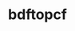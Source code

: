 ---
title: "bdftopcf"
layout: cache
categories: [package, v0.21.1]
meta: {"versions": ["1.1"], "compilers": ["gcc@=11.1.0"], "oss": ["ubuntu20.04"], "platforms": ["linux"], "targets": ["x86_64_v3"], "stacks": ["data-vis-sdk", "root"], "num_specs": 1, "num_specs_by_stack": {"root": 1, "data-vis-sdk": 1}}
spec_details: [{"hash": "6oif3ibpjbrmg6jnzkhqawtdtdxmmqxy", "compiler": "gcc@=11.1.0", "versions": ["1.1"], "os": "ubuntu20.04", "platform": "linux", "target": "x86_64_v3", "variants": ["build_system=autotools"], "stacks": ["root", "data-vis-sdk"], "size": "-", "tarball": "https://binaries.spack.io/releases/v0.21.1/build_cache/linux-ubuntu20.04-x86_64_v3/gcc-11.1.0/bdftopcf-1.1/linux-ubuntu20.04-x86_64_v3-gcc-11.1.0-bdftopcf-1.1-6oif3ibpjbrmg6jnzkhqawtdtdxmmqxy.spack"}]
---